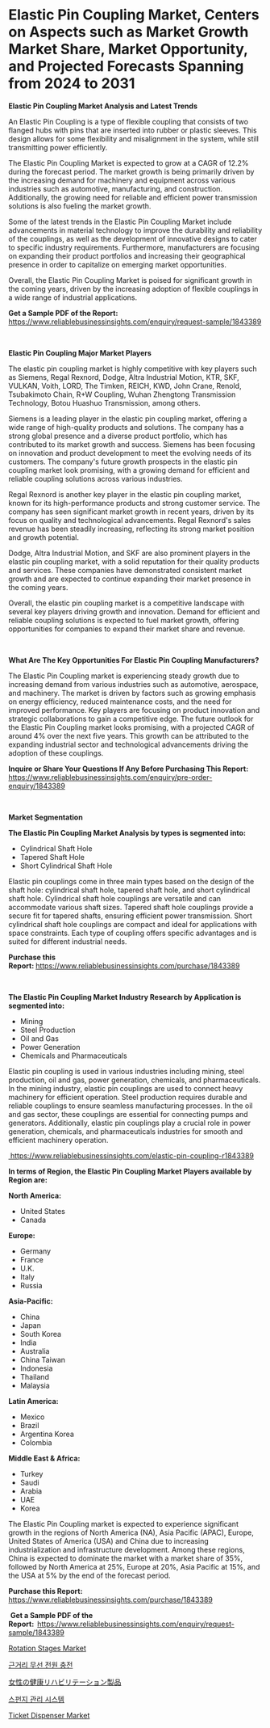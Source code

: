 <p><h1>Elastic Pin Coupling Market, Centers on Aspects such as Market Growth Market Share, Market Opportunity, and Projected Forecasts Spanning from 2024 to 2031</h1></p><p><strong>Elastic Pin Coupling Market Analysis and Latest Trends</strong></p>
<p><p>An Elastic Pin Coupling is a type of flexible coupling that consists of two flanged hubs with pins that are inserted into rubber or plastic sleeves. This design allows for some flexibility and misalignment in the system, while still transmitting power efficiently.</p><p>The Elastic Pin Coupling Market is expected to grow at a CAGR of 12.2% during the forecast period. The market growth is being primarily driven by the increasing demand for machinery and equipment across various industries such as automotive, manufacturing, and construction. Additionally, the growing need for reliable and efficient power transmission solutions is also fueling the market growth.</p><p>Some of the latest trends in the Elastic Pin Coupling Market include advancements in material technology to improve the durability and reliability of the couplings, as well as the development of innovative designs to cater to specific industry requirements. Furthermore, manufacturers are focusing on expanding their product portfolios and increasing their geographical presence in order to capitalize on emerging market opportunities.</p><p>Overall, the Elastic Pin Coupling Market is poised for significant growth in the coming years, driven by the increasing adoption of flexible couplings in a wide range of industrial applications.</p></p>
<p><strong>Get a Sample PDF of the Report:&nbsp;</strong> <a href="https://www.reliablebusinessinsights.com/enquiry/request-sample/1843389">https://www.reliablebusinessinsights.com/enquiry/request-sample/1843389</a></p>
<p>&nbsp;</p>
<p><strong>Elastic Pin Coupling Major Market Players</strong></p>
<p><p>The elastic pin coupling market is highly competitive with key players such as Siemens, Regal Rexnord, Dodge, Altra Industrial Motion, KTR, SKF, VULKAN, Voith, LORD, The Timken, REICH, KWD, John Crane, Renold, Tsubakimoto Chain, R+W Coupling, Wuhan Zhengtong Transmission Technology, Botou Huashuo Transmission, among others.</p><p>Siemens is a leading player in the elastic pin coupling market, offering a wide range of high-quality products and solutions. The company has a strong global presence and a diverse product portfolio, which has contributed to its market growth and success. Siemens has been focusing on innovation and product development to meet the evolving needs of its customers. The company's future growth prospects in the elastic pin coupling market look promising, with a growing demand for efficient and reliable coupling solutions across various industries.</p><p>Regal Rexnord is another key player in the elastic pin coupling market, known for its high-performance products and strong customer service. The company has seen significant market growth in recent years, driven by its focus on quality and technological advancements. Regal Rexnord's sales revenue has been steadily increasing, reflecting its strong market position and growth potential.</p><p>Dodge, Altra Industrial Motion, and SKF are also prominent players in the elastic pin coupling market, with a solid reputation for their quality products and services. These companies have demonstrated consistent market growth and are expected to continue expanding their market presence in the coming years.</p><p>Overall, the elastic pin coupling market is a competitive landscape with several key players driving growth and innovation. Demand for efficient and reliable coupling solutions is expected to fuel market growth, offering opportunities for companies to expand their market share and revenue.</p></p>
<p>&nbsp;</p>
<p><strong>What Are The Key Opportunities For Elastic Pin Coupling Manufacturers?</strong></p>
<p><p>The Elastic Pin Coupling market is experiencing steady growth due to increasing demand from various industries such as automotive, aerospace, and machinery. The market is driven by factors such as growing emphasis on energy efficiency, reduced maintenance costs, and the need for improved performance. Key players are focusing on product innovation and strategic collaborations to gain a competitive edge. The future outlook for the Elastic Pin Coupling market looks promising, with a projected CAGR of around 4% over the next five years. This growth can be attributed to the expanding industrial sector and technological advancements driving the adoption of these couplings.</p></p>
<p><strong>Inquire or Share Your Questions If Any Before Purchasing This Report:</strong> <a href="https://www.reliablebusinessinsights.com/enquiry/pre-order-enquiry/1843389">https://www.reliablebusinessinsights.com/enquiry/pre-order-enquiry/1843389</a></p>
<p>&nbsp;</p>
<p><strong>Market Segmentation</strong></p>
<p><strong>The Elastic Pin Coupling Market Analysis by types is segmented into:</strong></p>
<p><ul><li>Cylindrical Shaft Hole</li><li>Tapered Shaft Hole</li><li>Short Cylindrical Shaft Hole</li></ul></p>
<p><p>Elastic pin couplings come in three main types based on the design of the shaft hole: cylindrical shaft hole, tapered shaft hole, and short cylindrical shaft hole. Cylindrical shaft hole couplings are versatile and can accommodate various shaft sizes. Tapered shaft hole couplings provide a secure fit for tapered shafts, ensuring efficient power transmission. Short cylindrical shaft hole couplings are compact and ideal for applications with space constraints. Each type of coupling offers specific advantages and is suited for different industrial needs.</p></p>
<p><strong>Purchase this Report:&nbsp;</strong><a href="https://www.reliablebusinessinsights.com/purchase/1843389">https://www.reliablebusinessinsights.com/purchase/1843389</a></p>
<p>&nbsp;</p>
<p><strong>The Elastic Pin Coupling Market Industry Research by Application is segmented into:</strong></p>
<p><ul><li>Mining</li><li>Steel Production</li><li>Oil and Gas</li><li>Power Generation</li><li>Chemicals and Pharmaceuticals</li></ul></p>
<p><p>Elastic pin coupling is used in various industries including mining, steel production, oil and gas, power generation, chemicals, and pharmaceuticals. In the mining industry, elastic pin couplings are used to connect heavy machinery for efficient operation. Steel production requires durable and reliable couplings to ensure seamless manufacturing processes. In the oil and gas sector, these couplings are essential for connecting pumps and generators. Additionally, elastic pin couplings play a crucial role in power generation, chemicals, and pharmaceuticals industries for smooth and efficient machinery operation.</p></p>
<p><a href="https://www.reliablebusinessinsights.com/elastic-pin-coupling-r1843389">&nbsp;https://www.reliablebusinessinsights.com/elastic-pin-coupling-r1843389</a></p>
<p><strong>In terms of Region, the Elastic Pin Coupling Market Players available by Region are:</strong></p>
<p>
    <p> <strong> North America: </strong>
        <ul>
            <li>United States</li>
            <li>Canada</li>
        </ul>
        </p> 
    <p> <strong> Europe: </strong>
        <ul>
            <li>Germany</li>
            <li>France</li>
            <li>U.K.</li>
            <li>Italy</li>
            <li>Russia</li>
        </ul>
        </p> 
    <p> <strong> Asia-Pacific: </strong>
        <ul>
            <li>China</li>
            <li>Japan</li>
            <li>South Korea</li>
            <li>India</li>
            <li>Australia</li>
            <li>China Taiwan</li>
            <li>Indonesia</li>
            <li>Thailand</li>
            <li>Malaysia</li>
        </ul>
        </p> 
    <p> <strong> Latin America: </strong>
        <ul>
            <li>Mexico</li>
            <li>Brazil</li>
            <li>Argentina Korea</li>
            <li>Colombia</li>
        </ul>
        </p> 
    <p> <strong> Middle East & Africa: </strong>
        <ul>
            <li>Turkey</li>
            <li>Saudi</li>
            <li>Arabia</li>
            <li>UAE</li>
            <li>Korea</li>
        </ul>
    </p>
    </p>
<p><p>The Elastic Pin Coupling market is expected to experience significant growth in the regions of North America (NA), Asia Pacific (APAC), Europe, United States of America (USA) and China due to increasing industrialization and infrastructure development. Among these regions, China is expected to dominate the market with a market share of 35%, followed by North America at 25%, Europe at 20%, Asia Pacific at 15%, and the USA at 5% by the end of the forecast period.</p></p>
<p><strong>Purchase this Report: </strong><a href="https://www.reliablebusinessinsights.com/purchase/1843389">https://www.reliablebusinessinsights.com/purchase/1843389</a></p>
<p>&nbsp;<strong>Get a Sample PDF of the Report:&nbsp;&nbsp;</strong><a href="https://www.reliablebusinessinsights.com/enquiry/request-sample/1843389">https://www.reliablebusinessinsights.com/enquiry/request-sample/1843389</a></p>
<p><strong></strong></p>
<p><p><a href="https://github.com/pizolina/Market-Research-Report-List-5/blob/main/rotation-stages-market.md">Rotation Stages Market</a></p><p><a href="https://github.com/rustymarie2024/Market-Research-Report-List-1/blob/main/1490144172509.md">근거리 무선 전원 충전</a></p><p><a href="https://github.com/RandallRunte2023/Market-Research-Report-List-1/blob/main/5311348160450.md">女性の健康リハビリテーション製品</a></p><p><a href="https://github.com/giancarlo642004/Market-Research-Report-List-2/blob/main/5057532172508.md">스펀지 관리 시스템</a></p><p><a href="https://github.com/tamvrosiya/Market-Research-Report-List-4/blob/main/ticket-dispenser-market.md">Ticket Dispenser Market</a></p></p>
